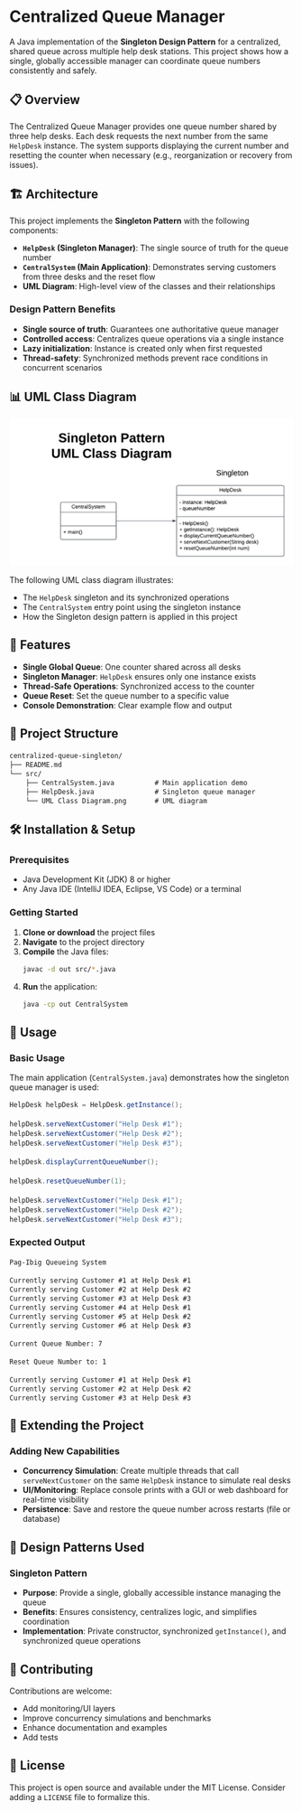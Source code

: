 # Centralized Queue Manager

A Java implementation of the **Singleton Design Pattern** for a centralized, shared queue across multiple help desk stations. This project shows how a single, globally accessible manager can coordinate queue numbers consistently and safely.

## 📋 Overview

The Centralized Queue Manager provides one queue number shared by three help desks. Each desk requests the next number from the same `HelpDesk` instance. The system supports displaying the current number and resetting the counter when necessary (e.g., reorganization or recovery from issues).

## 🏗️ Architecture

This project implements the **Singleton Pattern** with the following components:

- **`HelpDesk` (Singleton Manager)**: The single source of truth for the queue number
- **`CentralSystem` (Main Application)**: Demonstrates serving customers from three desks and the reset flow
- **UML Diagram**: High-level view of the classes and their relationships

### Design Pattern Benefits

- **Single source of truth**: Guarantees one authoritative queue manager
- **Controlled access**: Centralizes queue operations via a single instance
- **Lazy initialization**: Instance is created only when first requested
- **Thread-safety**: Synchronized methods prevent race conditions in concurrent scenarios

## 📊 UML Class Diagram

![UML Class Diagram](src/UML%20Class%20Diagram.png)

The following UML class diagram illustrates:
- The `HelpDesk` singleton and its synchronized operations
- The `CentralSystem` entry point using the singleton instance
- How the Singleton design pattern is applied in this project

## 🚀 Features

- **Single Global Queue**: One counter shared across all desks
- **Singleton Manager**: `HelpDesk` ensures only one instance exists
- **Thread-Safe Operations**: Synchronized access to the counter
- **Queue Reset**: Set the queue number to a specific value
- **Console Demonstration**: Clear example flow and output

## 📁 Project Structure

```
centralized-queue-singleton/
├── README.md
└── src/
    ├── CentralSystem.java          # Main application demo
    ├── HelpDesk.java               # Singleton queue manager
    └── UML Class Diagram.png       # UML diagram
```

## 🛠️ Installation & Setup

### Prerequisites

- Java Development Kit (JDK) 8 or higher
- Any Java IDE (IntelliJ IDEA, Eclipse, VS Code) or a terminal

### Getting Started

1. **Clone or download** the project files
2. **Navigate** to the project directory
3. **Compile** the Java files:
   ```bash
   javac -d out src/*.java
   ```
4. **Run** the application:
   ```bash
   java -cp out CentralSystem
   ```

## 📖 Usage

### Basic Usage

The main application (`CentralSystem.java`) demonstrates how the singleton queue manager is used:

```java
HelpDesk helpDesk = HelpDesk.getInstance();

helpDesk.serveNextCustomer("Help Desk #1");
helpDesk.serveNextCustomer("Help Desk #2");
helpDesk.serveNextCustomer("Help Desk #3");

helpDesk.displayCurrentQueueNumber();

helpDesk.resetQueueNumber(1);

helpDesk.serveNextCustomer("Help Desk #1");
helpDesk.serveNextCustomer("Help Desk #2");
helpDesk.serveNextCustomer("Help Desk #3");
```

### Expected Output

```
Pag-Ibig Queueing System

Currently serving Customer #1 at Help Desk #1
Currently serving Customer #2 at Help Desk #2
Currently serving Customer #3 at Help Desk #3
Currently serving Customer #4 at Help Desk #1
Currently serving Customer #5 at Help Desk #2
Currently serving Customer #6 at Help Desk #3

Current Queue Number: 7

Reset Queue Number to: 1

Currently serving Customer #1 at Help Desk #1
Currently serving Customer #2 at Help Desk #2
Currently serving Customer #3 at Help Desk #3
```

## 🔧 Extending the Project

### Adding New Capabilities

- **Concurrency Simulation**: Create multiple threads that call `serveNextCustomer` on the same `HelpDesk` instance to simulate real desks
- **UI/Monitoring**: Replace console prints with a GUI or web dashboard for real-time visibility
- **Persistence**: Save and restore the queue number across restarts (file or database)

## 🎯 Design Patterns Used

### Singleton Pattern
- **Purpose**: Provide a single, globally accessible instance managing the queue
- **Benefits**: Ensures consistency, centralizes logic, and simplifies coordination
- **Implementation**: Private constructor, synchronized `getInstance()`, and synchronized queue operations

## 🤝 Contributing

Contributions are welcome:
- Add monitoring/UI layers
- Improve concurrency simulations and benchmarks
- Enhance documentation and examples
- Add tests

## 📄 License

This project is open source and available under the MIT License. Consider adding a `LICENSE` file to formalize this.
